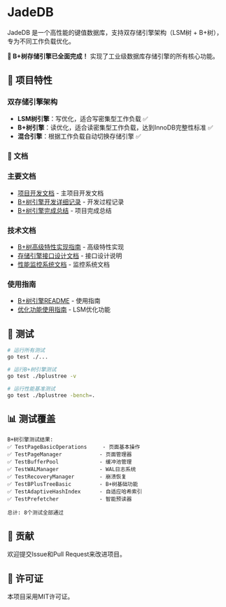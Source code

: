 # JadeDB

JadeDB 是一个高性能的键值数据库，支持双存储引擎架构（LSM树 + B+树），专为不同工作负载优化。

**🎉 B+树存储引擎已全面完成！** 实现了工业级数据库存储引擎的所有核心功能。

## 🚀 项目特性

### 双存储引擎架构

- **LSM树引擎**：写优化，适合写密集型工作负载 ✅
- **B+树引擎**：读优化，适合读密集型工作负载，达到InnoDB完整性标准 ✅
- **混合引擎**：根据工作负载自动切换存储引擎 ✅

### 📖 文档

### 主要文档

- [项目开发文档](docs/项目开发文档-JadeDB.md) - 主项目开发文档
- [B+树引擎开发详细记录](docs/B+树引擎开发详细记录.md) - 开发过程记录
- [B+树引擎完成总结](docs/B+树引擎完成总结.md) - 项目完成总结

### 技术文档

- [B+树高级特性实现指南](docs/B+树高级特性实现指南.md) - 高级特性实现
- [存储引擎接口设计文档](docs/存储引擎接口设计文档.md) - 接口设计说明
- [性能监控系统文档](docs/性能监控系统文档.md) - 监控系统文档

### 使用指南

- [B+树引擎README](bplustree/README.md) - 使用指南
- [优化功能使用指南](docs/优化功能使用指南.md) - LSM优化功能

## 🧪 测试

```bash
# 运行所有测试
go test ./...

# 运行B+树引擎测试
go test ./bplustree -v

# 运行性能基准测试
go test ./bplustree -bench=.
```

## 📊 测试覆盖

```
B+树引擎测试结果:
✅ TestPageBasicOperations     - 页面基本操作
✅ TestPageManager            - 页面管理器
✅ TestBufferPool             - 缓冲池管理
✅ TestWALManager             - WAL日志系统
✅ TestRecoveryManager        - 崩溃恢复
✅ TestBPlusTreeBasic         - B+树基础功能
✅ TestAdaptiveHashIndex      - 自适应哈希索引
✅ TestPrefetcher             - 智能预读器

总计: 8个测试全部通过
```

## 🤝 贡献

欢迎提交Issue和Pull Request来改进项目。

## 📄 许可证

本项目采用MIT许可证。
